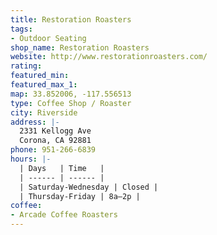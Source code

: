 ```yaml
---
title: Restoration Roasters
tags:
- Outdoor Seating
shop_name: Restoration Roasters
website: http://www.restorationroasters.com/
rating: 
featured_min: 
featured_max_1: 
map: 33.852006, -117.556513
type: Coffee Shop / Roaster
city: Riverside
address: |-
  2331 Kellogg Ave
  Corona, CA 92881
phone: 951-266-6839
hours: |-
  | Days   | Time   |
  | ------ | ------ |
  | Saturday-Wednesday | Closed |
  | Thursday-Friday | 8a–2p |
coffee:
- Arcade Coffee Roasters
---
```


